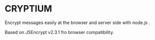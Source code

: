 # CRYPTIUM

Encrypt messages easily at the browser and server side with node.js .

Based on JSEncrypt v2.3.1 fro browser compatibility.